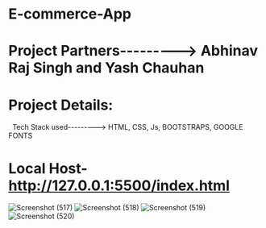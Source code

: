 # E-commerce-App
# Project Partners---------> Abhinav Raj Singh and Yash Chauhan

# Project Details:
  Tech Stack used---------> HTML, CSS, Js, BOOTSTRAPS, GOOGLE FONTS
# Local Host- http://127.0.0.1:5500/index.html
![Screenshot (517)](https://user-images.githubusercontent.com/69721545/220909016-b9e78952-7c3c-427d-b2cb-eab3d9ec561c.png)
![Screenshot (518)](https://user-images.githubusercontent.com/69721545/220909034-7a400c62-c460-4643-a2e9-f230e65affe5.png)
![Screenshot (519)](https://user-images.githubusercontent.com/69721545/220909053-692ebed1-6cfb-4f40-a49f-daa6ad577a79.png)
![Screenshot (520)](https://user-images.githubusercontent.com/69721545/220909059-8a66172b-83ba-4bdb-b2d1-b80b6383e52d.png)
